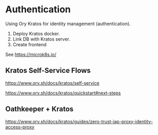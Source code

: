 # Authentication

Using Ory Kratos for identity management (authentication).

1. Deploy Kratos docker.
2. Link DB with Kratos server.
3. Create frontend

See https://microk8s.io/

## Kratos Self-Service Flows

https://www.ory.sh/docs/kratos/self-service

https://www.ory.sh/docs/kratos/quickstart#next-steps

## Oathkeeper + Kratos

https://www.ory.sh/docs/kratos/guides/zero-trust-iap-proxy-identity-access-proxy
